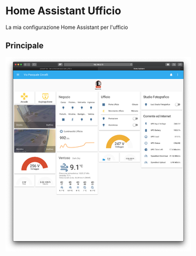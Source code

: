# Home Assistant Ufficio
La mia configurazione Home Assistant per l'ufficio

## Principale
![SchedaHome](https://github.com/lamaxinfo/homeassistant_ufficio/blob/master/screenshot/schermata_principale.png)
